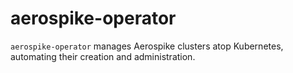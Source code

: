 # aerospike-operator

`aerospike-operator` manages Aerospike clusters atop Kubernetes, automating
their creation and administration.
